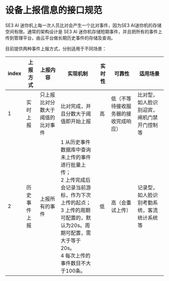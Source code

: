 # 设备上报信息的接口规范

SE3 AI 迷你机上每一次人员比对会产生一个比对事件，因为SE3 AI迷你机的存储空间有限。通常的架构设计是 SE3 AI 迷你机存储短期事件，并且把所有的事件上传到管理平台，由云平台做长期历史事件的存储及查询。

目前提供两种事件上报方式，分别适用于不同场景：

| **index** | **上报方式** | **上报内容**                     | **实现机制**                                                 | **实时性** | **可靠性**                           | **适用场景**                               |
| --------- | ------------ | -------------------------------- | ------------------------------------------------------------ | ---------- | ------------------------------------ | ------------------------------------------ |
| 1         | 实时上报     | 只上报比对分数大于阈值的比对事件 | 比对完成，并且分数大于阈值即开始上报                         | 高         | 低（不等待接收服务器的接收完成响应） | 比对型，如人脸识别迎宾，闸机门禁开门控制等 |
| 2         | 历史事件上报 | 上报所有的事件                   | 1 从历史事件数据库中查询未上传的事件进行批量上传； <br />2 上传完成后会记录当前游标，作为下次上传的起点； <br />3 上传的周期可配置的，默认为20s。周期可配置，需大于等于20s。 <br />4 每次上传的事件数目不大于100条。 | 低         | 高（会重试上传）                     | 记录型，如人脸识别考勤系统，客流统计系统等 |

